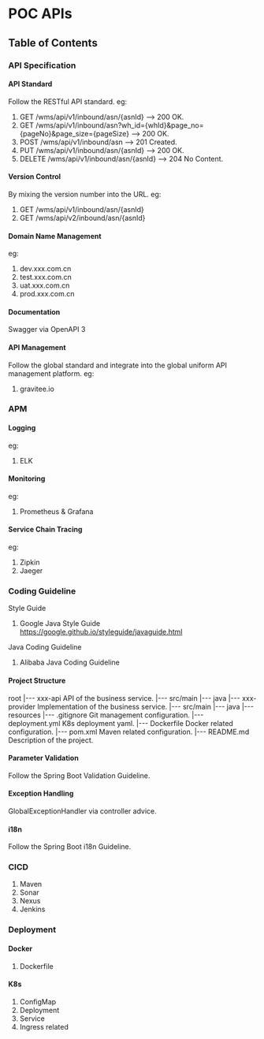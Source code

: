 # POC APIs

## Table of Contents

### API Specification

#### API Standard

Follow the RESTful API standard.
eg:
1. GET /wms/api/v1/inbound/asn/{asnId}
--> 200 OK.
2. GET /wms/api/v1/inbound/asn?wh_id={whId}&page_no={pageNo}&page_size={pageSize}
--> 200 OK.
3. POST /wms/api/v1/inbound/asn
--> 201 Created.
4. PUT /wms/api/v1/inbound/asn/{asnId}
--> 200 OK.
5. DELETE /wms/api/v1/inbound/asn/{asnId}
--> 204 No Content.

#### Version Control

By mixing the version number into the URL.
eg:
1. GET /wms/api/v1/inbound/asn/{asnId}
2. GET /wms/api/v2/inbound/asn/{asnId}

#### Domain Name Management

eg:
1. dev.xxx.com.cn
2. test.xxx.com.cn
3. uat.xxx.com.cn
4. prod.xxx.com.cn

#### Documentation

Swagger via OpenAPI 3

#### API Management

Follow the global standard and integrate into the global uniform API management platform.
eg:
1. gravitee.io

### APM

#### Logging

eg:
1. ELK

#### Monitoring

eg:
1. Prometheus & Grafana

#### Service Chain Tracing

eg:
1. Zipkin
2. Jaeger

### Coding Guideline

Style Guide
1. Google Java Style Guide
https://google.github.io/styleguide/javaguide.html

Java Coding Guideline
1. Alibaba Java Coding Guideline

#### Project Structure

root
 |--- xxx-api           API of the business service.
        |--- src/main
                |--- java
 |--- xxx-provider      Implementation of the business service.
        |--- src/main
                |--- java
                |--- resources
 |--- .gitignore        Git management configuration.
 |--- deployment.yml    K8s deployment yaml.
 |--- Dockerfile        Docker related configuration.
 |--- pom.xml           Maven related configuration.
 |--- README.md         Description of the project.

#### Parameter Validation

Follow the Spring Boot Validation Guideline.

#### Exception Handling

GlobalExceptionHandler via controller advice.

#### i18n

Follow the Spring Boot i18n Guideline.

### CICD

1. Maven
2. Sonar
3. Nexus
4. Jenkins

### Deployment

#### Docker

1. Dockerfile

#### K8s

1. ConfigMap
2. Deployment
3. Service
4. Ingress related